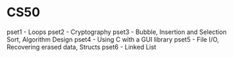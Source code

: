 # CS50
pset1 - Loops
pset2 - Cryptography
pset3 - Bubble, Insertion and Selection Sort, Algorithm Design
pset4 - Using C with a GUI library
pset5 - File I/O, Recovering erased data, Structs
pset6 - Linked List
